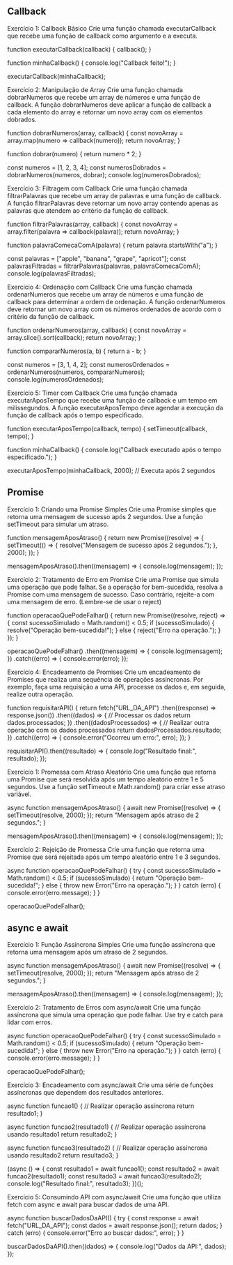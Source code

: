 ## Callback

Exercício 1: Callback Básico
Crie uma função chamada executarCallback que recebe uma função de callback como argumento e a executa.

function executarCallback(callback) {
callback();
}

function minhaCallback() {
console.log("Callback feito!");
}

executarCallback(minhaCallback);

Exercício 2: Manipulação de Array
Crie uma função chamada dobrarNumeros que recebe um array de números e uma função de callback. A função dobrarNumeros deve aplicar a função de callback a cada elemento do array e retornar um novo array com os elementos dobrados.

function dobrarNumeros(array, callback) {
const novoArray = array.map(numero => callback(numero));
return novoArray;
}

function dobrar(numero) {
return numero \* 2;
}

const numeros = [1, 2, 3, 4];
const numerosDobrados = dobrarNumeros(numeros, dobrar);
console.log(numerosDobrados);

Exercício 3: Filtragem com Callback
Crie uma função chamada filtrarPalavras que recebe um array de palavras e uma função de callback. A função filtrarPalavras deve retornar um novo array contendo apenas as palavras que atendem ao critério da função de callback.

function filtrarPalavras(array, callback) {
const novoArray = array.filter(palavra => callback(palavra));
return novoArray;
}

function palavraComecaComA(palavra) {
return palavra.startsWith("a");
}

const palavras = ["apple", "banana", "grape", "apricot"];
const palavrasFiltradas = filtrarPalavras(palavras, palavraComecaComA);
console.log(palavrasFiltradas);

Exercício 4: Ordenação com Callback
Crie uma função chamada ordenarNumeros que recebe um array de números e uma função de callback para determinar a ordem de ordenação. A função ordenarNumeros deve retornar um novo array com os números ordenados de acordo com o critério da função de callback.

function ordenarNumeros(array, callback) {
const novoArray = array.slice().sort(callback);
return novoArray;
}

function compararNumeros(a, b) {
return a - b;
}

const numeros = [3, 1, 4, 2];
const numerosOrdenados = ordenarNumeros(numeros, compararNumeros);
console.log(numerosOrdenados);

Exercício 5: Timer com Callback
Crie uma função chamada executarAposTempo que recebe uma função de callback e um tempo em milissegundos. A função executarAposTempo deve agendar a execução da função de callback após o tempo especificado.

function executarAposTempo(callback, tempo) {
setTimeout(callback, tempo);
}

function minhaCallback() {
console.log("Callback executado após o tempo especificado.");
}

executarAposTempo(minhaCallback, 2000); // Executa após 2 segundos

## Promise

Exercício 1: Criando uma Promise Simples
Crie uma Promise simples que retorna uma mensagem de sucesso após 2 segundos. Use a função setTimeout para simular um atraso.

function mensagemAposAtraso() {
return new Promise((resolve) => {
setTimeout(() => {
resolve("Mensagem de sucesso após 2 segundos.");
}, 2000);
});
}

mensagemAposAtraso().then((mensagem) => {
console.log(mensagem);
});

Exercício 2: Tratamento de Erro em Promise
Crie uma Promise que simula uma operação que pode falhar. Se a operação for bem-sucedida, resolva a Promise com uma mensagem de sucesso. Caso contrário, rejeite-a com uma mensagem de erro. (Lembre-se de usar o reject)

function operacaoQuePodeFalhar() {
return new Promise((resolve, reject) => {
const sucessoSimulado = Math.random() < 0.5;
if (sucessoSimulado) {
resolve("Operação bem-sucedida!");
} else {
reject("Erro na operação.");
}
});
}

operacaoQuePodeFalhar()
.then((mensagem) => {
console.log(mensagem);
})
.catch((erro) => {
console.error(erro);
});

Exercício 4: Encadeamento de Promises
Crie um encadeamento de Promises que realiza uma sequência de operações assíncronas. Por exemplo, faça uma requisição a uma API, processe os dados e, em seguida, realize outra operação.

function requisitarAPI() {
return fetch("URL_DA_API")
.then((response) => response.json())
.then((dados) => {
// Processar os dados
return dados.processados;
})
.then((dadosProcessados) => {
// Realizar outra operação com os dados processados
return dadosProcessados.resultado;
})
.catch((erro) => {
console.error("Ocorreu um erro:", erro);
});
}

requisitarAPI().then((resultado) => {
console.log("Resultado final:", resultado);
});

Exercício 1: Promessa com Atraso Aleatório
Crie uma função que retorna uma Promise que será resolvida após um tempo aleatório entre 1 e 5 segundos. Use a função setTimeout e Math.random() para criar esse atraso variável.

async function mensagemAposAtraso() {
await new Promise((resolve) => {
setTimeout(resolve, 2000);
});
return "Mensagem após atraso de 2 segundos.";
}

mensagemAposAtraso().then((mensagem) => {
console.log(mensagem);
});

Exercício 2: Rejeição de Promessa
Crie uma função que retorna uma Promise que será rejeitada após um tempo aleatório entre 1 e 3 segundos.

async function operacaoQuePodeFalhar() {
try {
const sucessoSimulado = Math.random() < 0.5;
if (sucessoSimulado) {
return "Operação bem-sucedida!";
} else {
throw new Error("Erro na operação.");
}
} catch (erro) {
console.error(erro.message);
}
}

operacaoQuePodeFalhar();

## async e await

Exercício 1: Função Assíncrona Simples
Crie uma função assíncrona que retorna uma mensagem após um atraso de 2 segundos.

async function mensagemAposAtraso() {
await new Promise((resolve) => {
setTimeout(resolve, 2000);
});
return "Mensagem após atraso de 2 segundos.";
}

mensagemAposAtraso().then((mensagem) => {
console.log(mensagem);
});

Exercício 2: Tratamento de Erros com async/await
Crie uma função assíncrona que simula uma operação que pode falhar. Use try e catch para lidar com erros.

async function operacaoQuePodeFalhar() {
try {
const sucessoSimulado = Math.random() < 0.5;
if (sucessoSimulado) {
return "Operação bem-sucedida!";
} else {
throw new Error("Erro na operação.");
}
} catch (erro) {
console.error(erro.message);
}
}

operacaoQuePodeFalhar();

Exercício 3: Encadeamento com async/await
Crie uma série de funções assíncronas que dependem dos resultados anteriores.

async function funcao1() {
// Realizar operação assíncrona
return resultado1;
}

async function funcao2(resultado1) {
// Realizar operação assíncrona usando resultado1
return resultado2;
}

async function funcao3(resultado2) {
// Realizar operação assíncrona usando resultado2
return resultado3;
}

(async () => {
const resultado1 = await funcao1();
const resultado2 = await funcao2(resultado1);
const resultado3 = await funcao3(resultado2);
console.log("Resultado final:", resultado3);
})();

Exercício 5: Consumindo API com async/await
Crie uma função que utiliza fetch com async e await para buscar dados de uma API.

async function buscarDadosDaAPI() {
try {
const response = await fetch("URL_DA_API");
const dados = await response.json();
return dados;
} catch (erro) {
console.error("Erro ao buscar dados:", erro);
}
}

buscarDadosDaAPI().then((dados) => {
console.log("Dados da API:", dados);
});
